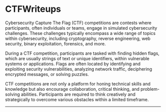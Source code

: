 # CTFWriteups
Cybersecurity Capture The Flag (CTF) competitions are contests where participants, often individuals or teams, engage in simulated cybersecurity challenges. These challenges typically encompass a wide range of topics within cybersecurity, including cryptography, reverse engineering, web security, binary exploitation, forensics, and more.

During a CTF competition, participants are tasked with finding hidden flags, which are usually strings of text or unique identifiers, within vulnerable systems or applications. Flags are often located by identifying and exploiting security vulnerabilities, analyzing network traffic, deciphering encrypted messages, or solving puzzles.

CTF competitions are not only a platform for honing technical skills and knowledge but also encourage collaboration, critical thinking, and problem-solving abilities. Participants are required to think creatively and strategically to overcome various obstacles within a limited timeframe.

--------------------------------------------------------------------------------------------------------------------------------------------------------------------------------------------------------------------------------------------


